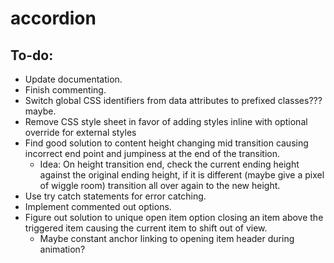 # accordion
## To-do:
* Update documentation.
* Finish commenting.
* Switch global CSS identifiers from data attributes to prefixed classes??? maybe.
* Remove CSS style sheet in favor of adding styles inline with optional override for external styles
* Find good solution to content height changing mid transition causing incorrect end point and jumpiness at the end of the transition.
	* Idea: On height transition end, check the current ending height against the original ending height, if it is different (maybe give a pixel of wiggle room) transition all over again to the new height.
* Use try catch statements for error catching.
* Implement commented out options.
* Figure out solution to unique open item option closing an item above the triggered item causing the current item to shift out of view.
	* Maybe constant anchor linking to opening item header during animation?